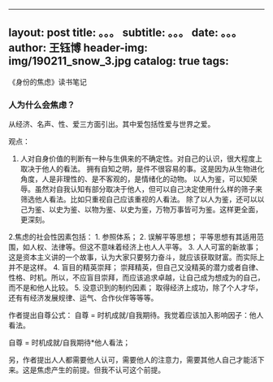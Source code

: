  --- 
 layout:     post 
 title:      。。。 
 subtitle:   。。。
 date:       。。。
 author:     王钰博 
 header-img: img/190211_snow_3.jpg 
 catalog: true 
 tags: 
 --- 
《身份的焦虑》读书笔记
### 人为什么会焦虑？
从经济、名声、性、爱三方面引出。其中爱包括性爱与世界之爱。

观点：
1. 人对自身价值的判断有一种与生俱来的不确定性。对自己的认识，很大程度上取决于他人的看法。
拥有自知之明，是件不很容易的事。这是因为从生物进化角度，人是非理性的、是不客观的，是情绪化的动物。
以人为鉴，可以知荣辱。虽然对自我认知有部分取决于他人，但可以自己决定使用什么样的筛子来筛选他人看法。比如只重视自己应该重视的人看法。
除了以人为鉴，还可以以己为鉴、以史为鉴、以物为鉴、以史为鉴，万物万事皆可为鉴。这样更全面，更深刻。


2.焦虑的社会性因素包括：
    1. 参照体系；
    2. 误解平等思想；
        平等思想有其适用范围，如人权、法律等。但这不意味着经济上也人人平等。
    3. 人人可富的新故事；
       这是资本主义讲的一个故事，认为大家只要努力奋斗，就应该获取财富。而实际上并不是这样。
    4. 盲目的精英崇拜；
       崇拜精英，但自己又没精英的潜力或者自律、性格、时机。所以，不应盲目崇拜，而应该追求卓越，让自己成为想成为的自己，而不是和他人比较。
    5. 没意识到的制约因素；
       取得经济上成功，除了个人才华，还有有经济发展规律、运气、合作伙伴等等等。
       
       
作者提出自尊公式：   自尊 = 时机成就/自我期待。我觉着应该加入影响因子：他人看法。

自尊 = 时机成就/自我期待*他人看法；


另，作者提出人人都需要他人认可，需要他人的注意力，需要其他人自己才能活下来。这是焦虑产生的前提。但我不认可这个前提。



